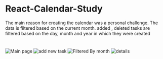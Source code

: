 # React-Calendar-Study


The main reason for creating the calendar was a personal challenge. The data is filtered based on the current month.
added , deleted tasks are filtered based on the day, month and year in which they were created  

#

![Main page](https://i.imgur.com/v73bFnC.png)
![add new task ](https://i.imgur.com/cPqFd7L.png)
![Filtered By month](https://i.imgur.com/aFbh2E2.png)
![details](https://i.imgur.com/eRo2JUD.png)
